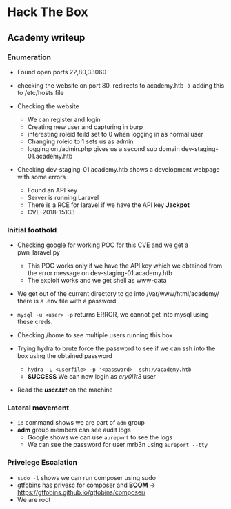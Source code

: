 # Hack The Box

## Academy writeup

### Enumeration

+ Found open ports 22,80,33060
+ checking the website on port 80, redirects to academy.htb -> adding this to /etc/hosts file 
+ Checking the website 
  + We can register and login
  + Creating new user and capturing in burp
  + interesting roleid feild set to 0 when logging in as normal user
  + Changing roleid to 1 sets us as admin
  + logging on /admin.php gives us a second sub domain dev-staging-01.academy.htb

+ Checking dev-staging-01.academy.htb shows a development webpage with some errors
  + Found an API key
  + Server is running Laravel
  + There is a RCE for laravel if we have the API key **Jackpot**
  + CVE-2018-15133

### Initial foothold

+ Checking google for working POC for this CVE and we get a pwn_laravel.py
  + This POC works only if we have the API key which we obtained from the error message on dev-staging-01.academy.htb
  + The exploit works and we get shell as www-data

+ We get out of the current directory to go into /var/www/html/academy/ there is a .env file with a password
+ ``` mysql -u <user> -p ``` returns ERROR, we cannot get into mysql using these creds.
+ Checking /home to see multiple users running this box
+ Trying hydra to brute force the password to see if we can ssh into the box using the obtained password
  + ```hydra -L <userfile> -p '<password>' ssh://academy.htb```
  + **SUCCESS** We can now login as _cry0l1t3_ user
 
+ Read the ***user.txt*** on the machine

### Lateral movement

+ ```id``` command shows we are part of ```adm``` group
+ **adm** group members can see audit logs
  + Google shows we can use ```aureport``` to see the logs
  + We can see the password for user mrb3n using ```aureport --tty```

### Privelege Escalation

+ ```sudo -l``` shows we can run composer using sudo
+ gtfobins has privesc for composer and **BOOM** -> https://gtfobins.github.io/gtfobins/composer/
+ We are root
